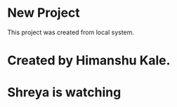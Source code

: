 # New Project

This project was created from local system.
# Created by Himanshu Kale.

# Shreya is watching